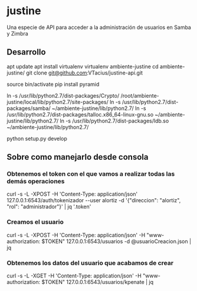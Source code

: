 # justine
Una especie de API para acceder a la administración de usuarios en Samba y Zimbra

## Desarrollo
apt update
apt install virtualenv
virtualenv ambiente-justine
cd ambiente-justine/
git clone git@github.com:VTacius/justine-api.git

source bin/activate
pip install pyramid

ln -s /usr/lib/python2.7/dist-packages/Crypto/ /root/ambiente-justine/local/lib/python2.7/site-packages/
ln -s /usr/lib/python2.7/dist-packages/samba/ ~/ambiente-justine/lib/python2.7/
ln -s /usr/lib/python2.7/dist-packages/talloc.x86_64-linux-gnu.so ~/ambiente-justine/lib/python2.7/
ln -s /usr/lib/python2.7/dist-packages/ldb.so ~/ambiente-justine/lib/python2.7/

python setup.py develop

## Sobre como manejarlo desde consola


### Obtenemos el token con el que vamos a realizar todas las demás operaciones
curl -s -L -XPOST -H 'Content-Type: application/json' 127.0.0.1:6543/auth/tokenizador --user alortiz -d '{"direccion": "alortiz", "rol": "administrador"}' | jq '.token'

### Creamos el usuario
curl -s -L -XPOST -H 'Content-Type: application/json' -H "www-authorization: $TOKEN" 127.0.0.1:6543/usuarios -d @usuarioCreacion.json | jq

### Obtenemos los datos del usuario que acabamos de crear
curl -s -L -XGET -H 'Content-Type: application/json' -H "www-authorization: $TOKEN" 127.0.0.1:6543/usuarios/kpenate  | jq
